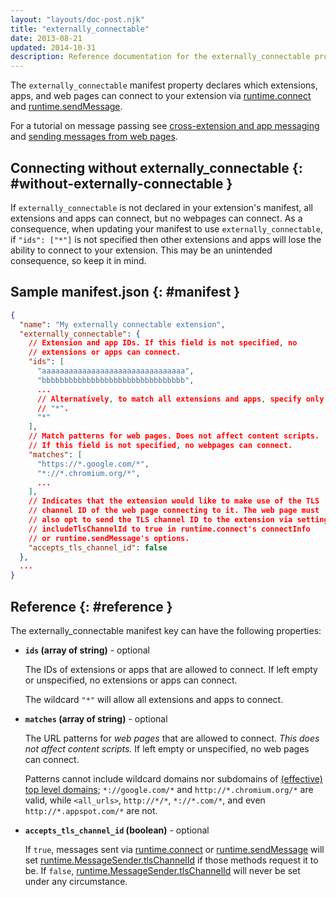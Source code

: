 ```yaml
---
layout: "layouts/doc-post.njk"
title: "externally_connectable"
date: 2013-08-21
updated: 2014-10-31
description: Reference documentation for the externally_connectable property of manifest.json.
---
```


The `externally_connectable` manifest property declares which extensions, apps, and web pages can
connect to your extension via [runtime.connect][1] and [runtime.sendMessage][2].

For a tutorial on message passing see [cross-extension and app messaging][3] and [sending messages
from web pages][4].

## Connecting without externally_connectable {: #without-externally-connectable }

If `externally_connectable` is not declared in your extension's manifest, all extensions and apps
can connect, but no webpages can connect. As a consequence, when updating your manifest to use
`externally_connectable`, if `"ids": ["*"]` is not specified then other extensions and apps will
lose the ability to connect to your extension. This may be an unintended consequence, so keep it in
mind.

## Sample manifest.json {: #manifest }

```json
{
  "name": "My externally connectable extension",
  "externally_connectable": {
    // Extension and app IDs. If this field is not specified, no
    // extensions or apps can connect.
    "ids": [
      "aaaaaaaaaaaaaaaaaaaaaaaaaaaaaaaa",
      "bbbbbbbbbbbbbbbbbbbbbbbbbbbbbbbb",
      ...
      // Alternatively, to match all extensions and apps, specify only
      // "*".
      "*"
    ],
    // Match patterns for web pages. Does not affect content scripts.
    // If this field is not specified, no webpages can connect.
    "matches": [
      "https://*.google.com/*",
      "*://*.chromium.org/*",
      ...
    ],
    // Indicates that the extension would like to make use of the TLS
    // channel ID of the web page connecting to it. The web page must
    // also opt to send the TLS channel ID to the extension via setting
    // includeTlsChannelId to true in runtime.connect's connectInfo
    // or runtime.sendMessage's options.
    "accepts_tls_channel_id": false
  },
  ...
}
```

## Reference {: #reference }

The externally_connectable manifest key can have the following properties:

- **`ids` (array of string)** - optional

  The IDs of extensions or apps that are allowed to connect. If left empty or unspecified, no
  extensions or apps can connect.

  The wildcard `"*"` will allow all extensions and apps to connect.

- **`matches` (array of string)** - optional

  The URL patterns for _web pages_ that are allowed to connect. _This does not affect content
  scripts._ If left empty or unspecified, no web pages can connect.

  Patterns cannot include wildcard domains nor subdomains of [(effective) top level domains][7];
  `*://google.com/*` and `http://*.chromium.org/*` are valid, while `<all_urls>`, `http://*/*`,
  `*://*.com/*`, and even `http://*.appspot.com/*` are not.

- **`accepts_tls_channel_id` (boolean)** - optional

  If `true`, messages sent via [runtime.connect][8] or [runtime.sendMessage][9] will set
  [runtime.MessageSender.tlsChannelId][10] if those methods request it to be. If `false`,
  [runtime.MessageSender.tlsChannelId][11] will never be set under any circumstance.

[1]: /docs/extensions/runtime#method-connect
[2]: /docs/extensions/runtime#method-sendMessage
[3]: /docs/extensions/mv3/messaging#external
[4]: /docs/extensions/mv3/messaging#external-webpage
[5]: /docs/extensions/runtime#method-connect
[6]: /docs/extensions/runtime#method-sendMessage
[7]: http://publicsuffix.org/list/
[8]: /docs/extensions/runtime#method-connect
[9]: /docs/extensions/runtime#method-sendMessage
[10]: /docs/extensions/runtime#property-MessageSender-tlsChannelId
[11]: /docs/extensions/runtime#property-MessageSender-tlsChannelId
